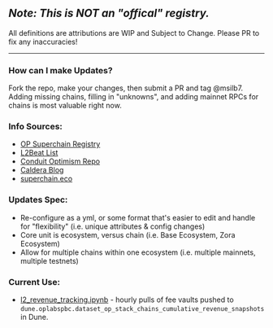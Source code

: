 ## *Note: This is NOT an "offical" registry.*

All definitions are attributions are WIP and Subject to Change. Please PR to fix any inaccuracies!


---

### How can I make Updates?

Fork the repo, make your changes, then submit a PR and tag @msilb7. Adding missing chains, filling in "unknowns", and adding mainnet RPCs for chains is most valuable right now.

### Info Sources:
- [OP Superchain Registry](https://github.com/ethereum-optimism/superchain-registry)
- [L2Beat List](https://l2beat.com/scaling/summary)
- [Conduit Optimism Repo](https://github.com/conduitxyz/optimism/tree/develop)
- [Caldera Blog](https://blog.caldera.xyz/)
- [superchain.eco](https://www.superchain.eco/ecosystem/chains)


### Updates Spec:
- Re-configure as a yml, or some format that's easier to edit and handle for "flexibility" (i.e. unique attributes & config changes)
- Core unit is ecosystem, versus chain (i.e. Base Ecosystem, Zora Ecosystem)
- Allow for multiple chains within one ecosystem (i.e. multiple mainnets, multiple testnets)

### Current Use:
- [l2_revenue_tracking.ipynb](https://github.com/ethereum-optimism/op-analytics/blob/main/op_chains_tracking/l2_revenue_tracking.ipynb) - hourly pulls of fee vaults pushed to `dune.oplabspbc.dataset_op_stack_chains_cumulative_revenue_snapshots` in Dune.
